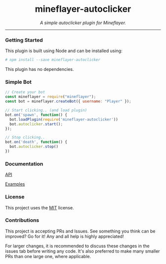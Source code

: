 <h1 align="center">mineflayer-autoclicker</h1>
<p align="center"><i> A simple autoclicker plugin for Mineflayer.</i></p>

---

### Getting Started

This plugin is built using Node and can be installed using:
```bash
# npm install --save mineflayer-autoclicker
```

This plugin has no dependencies.

### Simple Bot

```js
// Create your bot
const mineflayer = require("mineflayer");
const bot = mineflayer.createBot({ username: "Player" });

// Start clicking.. (and load plugin)
bot.on('spawn', function() {
  bot.loadPlugin(require('mineflayer-autoclicker'))
  bot.autoclicker.start();
});

// Stop clicking..
bot.on('death', function() {
  bot.autoclicker.stop()
})
```

### Documentation

[API](https://github.com/Pix3lPirat3/mineflayer-autoclicker/blob/master/docs/api.md)

[Examples](https://github.com/Pix3lPirat3/mineflayer-autoclicker/blob/master/examples)

### License

This project uses the [MIT](https://github.com/Pix3lPirat3/mineflayer-autoclicker/blob/master/LICENSE) license.

### Contributions

This project is accepting PRs and Issues. See something you think can be improved? Go for it! Any and all help is highly appreciated!

For larger changes, it is recommended to discuss these changes in the issues tab before writing any code. It's also preferred to make many smaller PRs than one large one, where applicable.
